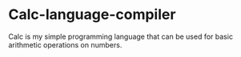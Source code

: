 # Calc-language-compiler
Calc is my simple programming language that can be used for basic arithmetic operations on numbers.
